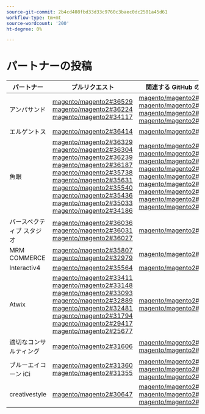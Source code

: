 ```yaml
---
source-git-commit: 2b4cd408fbd33d33c9760c3baec0dc2501a45d61
workflow-type: tm+mt
source-wordcount: '200'
ht-degree: 0%

---
```

# パートナーの投稿

| パートナー | プルリクエスト | 関連する GitHub の問題 |
| ------- | ------- | ------- |
| アンパサンド | [magento/magento2#36529](https://github.com/magento/magento2/pull/36529)  [magento/magento2#36224](https://github.com/magento/magento2/pull/36224)  [magento/magento2#34117](https://github.com/magento/magento2/pull/34117) | [magento/magento2#36726](https://github.com/magento/magento2/issues/36726)  [magento/magento2#35546](https://github.com/magento/magento2/issues/35546)  [magento/magento2#36334](https://github.com/magento/magento2/issues/36334)  [magento/magento2#36628](https://github.com/magento/magento2/issues/36628) |
| エルゲントス | [magento/magento2#36414](https://github.com/magento/magento2/pull/36414) | [magento/magento2#36831](https://github.com/magento/magento2/issues/36831) |
| 魚眼 | [magento/magento2#36329](https://github.com/magento/magento2/pull/36329)  [magento/magento2#36304](https://github.com/magento/magento2/pull/36304)  [magento/magento2#36239](https://github.com/magento/magento2/pull/36239)  [magento/magento2#36187](https://github.com/magento/magento2/pull/36187)  [magento/magento2#35738](https://github.com/magento/magento2/pull/35738)  [magento/magento2#35631](https://github.com/magento/magento2/pull/35631)  [magento/magento2#35540](https://github.com/magento/magento2/pull/35540)  [magento/magento2#35436](https://github.com/magento/magento2/pull/35436)  [magento/magento2#35033](https://github.com/magento/magento2/pull/35033)  [magento/magento2#34186](https://github.com/magento/magento2/pull/34186) | [magento/magento2#36641](https://github.com/magento/magento2/issues/36641)  [magento/magento2#36338](https://github.com/magento/magento2/issues/36338)  [magento/magento2#36554](https://github.com/magento/magento2/issues/36554)  [magento/magento2#36646](https://github.com/magento/magento2/issues/36646)  [magento/magento2#36648](https://github.com/magento/magento2/issues/36648)  [magento/magento2#35325](https://github.com/magento/magento2/issues/35325)  [magento/magento2#35711](https://github.com/magento/magento2/issues/35711)  [magento/magento2#35488](https://github.com/magento/magento2/issues/35488)  [magento/magento2#34321](https://github.com/magento/magento2/issues/34321) |
| パースペクティブ スタジオ | [magento/magento2#36036](https://github.com/magento/magento2/pull/36036)  [magento/magento2#36031](https://github.com/magento/magento2/pull/36031)  [magento/magento2#36027](https://github.com/magento/magento2/pull/36027) | [magento/magento2#36337](https://github.com/magento/magento2/issues/36337) |
| MRM COMMERCE | [magento/magento2#35807](https://github.com/magento/magento2/pull/35807)  [magento/magento2#32979](https://github.com/magento/magento2/pull/32979) | [magento/magento2#35994](https://github.com/magento/magento2/issues/35994) |
| Interactiv4 | [magento/magento2#35564](https://github.com/magento/magento2/pull/35564) | [magento/magento2#35568](https://github.com/magento/magento2/issues/35568) |
| Atwix | [magento/magento2#33411](https://github.com/magento/magento2/pull/33411)  [magento/magento2#33148](https://github.com/magento/magento2/pull/33148)  [magento/magento2#33093](https://github.com/magento/magento2/pull/33093)  [magento/magento2#32889](https://github.com/magento/magento2/pull/32889)  [magento/magento2#32481](https://github.com/magento/magento2/pull/32481)  [magento/magento2#31794](https://github.com/magento/magento2/pull/31794)  [magento/magento2#29417](https://github.com/magento/magento2/pull/29417)  [magento/magento2#25677](https://github.com/magento/magento2/pull/25677) | [magento/magento2#35858](https://github.com/magento/magento2/issues/35858)  [magento/magento2#29418](https://github.com/magento/magento2/issues/29418) |
| 適切なコンサルティング | [magento/magento2#31606](https://github.com/magento/magento2/pull/31606) | [magento/magento2#31643](https://github.com/magento/magento2/issues/31643)  [magento/magento2#31866](https://github.com/magento/magento2/issues/31866) |
| ブルーエイコーン iCi | [magento/magento2#31360](https://github.com/magento/magento2/pull/31360)  [magento/magento2#31355](https://github.com/magento/magento2/pull/31355) | [magento/magento2#31443](https://github.com/magento/magento2/issues/31443)  [magento/magento2#31373](https://github.com/magento/magento2/issues/31373)  [magento/magento2#32625](https://github.com/magento/magento2/issues/32625) |
| creativestyle | [magento/magento2#30647](https://github.com/magento/magento2/pull/30647) | [magento/magento2#30672](https://github.com/magento/magento2/issues/30672)  [magento/magento2#32985](https://github.com/magento/magento2/issues/32985)  [magento/magento2#30613](https://github.com/magento/magento2/issues/30613) |